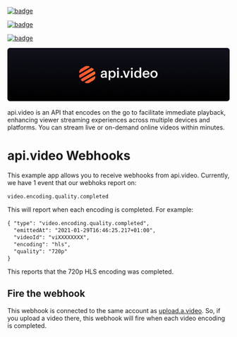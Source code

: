 [![badge](https://img.shields.io/twitter/follow/api_video?style=social)](https://twitter.com/intent/follow?screen_name=api_video)

[![badge](https://img.shields.io/github/stars/apivideo/webhookavideo?style=social)](https://github.com/apivideo/webhookavideo)

[![badge](https://img.shields.io/discourse/topics?server=https%3A%2F%2Fcommunity.api.video)](https://community.api.video)

![](https://github.com/apivideo/API_OAS_file/blob/master/apivideo_banner.png)

api.video is an API that encodes on the go to facilitate immediate playback, enhancing viewer streaming experiences across multiple devices and platforms. You can stream live or on-demand online videos within minutes.

# api.video Webhooks
This example app allows you to receive webhooks from api.video.  Currently, we have 1 event that our webhoks report on:
```
video.encoding.quality.completed

```

This will report when each encoding is completed. For example:

```
{ "type": "video.encoding.quality.completed", 
  "emittedAt": "2021-01-29T16:46:25.217+01:00", 
  "videoId": "viXXXXXXXX", 
  "encoding": "hls", 
  "quality": "720p"
}
```

This reports that the 720p HLS encoding was completed.

## Fire the webhook

This webhook is connected to the same account as [upload.a.video](https://upload.a.video).  So, if you upload a video there, this webhook will fire when each video encoding is completed.
